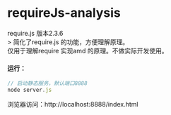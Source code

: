 # requireJs-analysis

require.js 版本2.3.6<br/>>
简化了require.js 的功能，方便理解原理。
<br/>
仅用于理解require 实现amd 的原理。不做实际开发使用。

#### 运行：
```javascript
// 启动静态服务，默认端口8888
node server.js
```
浏览器访问：http://localhost:8888/index.html 
